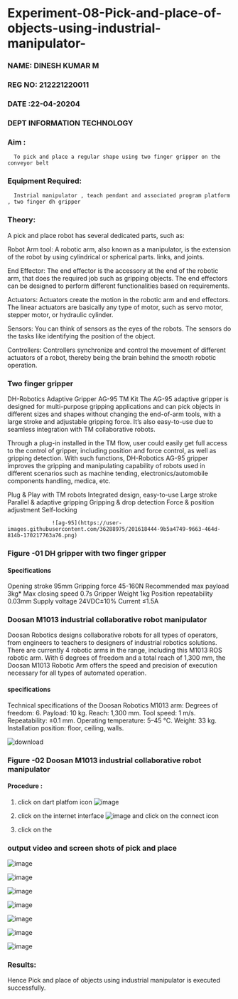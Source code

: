 # Experiment-08-Pick-and-place-of-objects-using-industrial-manipulator-
### NAME: DINESH KUMAR M
### REG NO: 212221220011
### DATE :22-04-20204
### DEPT INFORMATION TECHNOLOGY

### Aim :
      To pick and place a regular shape using two finger gripper on the conveyor belt 
### Equipment Required: 
      Instrial manipulator , teach pendant and associated program platform , two finger dh gripper 
      
### Theory: 

A pick and place robot has several dedicated parts, such as:

Robot Arm tool: A robotic arm, also known as a manipulator, is the extension of the robot by using cylindrical or spherical parts. links, and joints.

End Effector: The end effector is the accessory at the end of the robotic arm, that does the required job such as gripping objects. The end effectors can be designed to perform different functionalities based on requirements.

Actuators: Actuators create the motion in the robotic arm and end effectors. The linear actuators are basically any type of motor, such as servo motor, stepper motor, or hydraulic cylinder.

Sensors: You can think of sensors as the eyes of the robots. The sensors do the tasks like identifying the position of the object.

Controllers: Controllers synchronize and control the movement of different actuators of a robot, thereby being the brain behind the smooth robotic operation.


### Two finger gripper 

DH-Robotics
Adaptive Gripper AG-95 TM Kit
The AG-95 adaptive gripper is designed for multi-purpose gripping applications and can pick objects in different sizes and shapes without changing the end-of-arm tools, with a large stroke and adjustable gripping force. It’s also easy-to-use due to seamless integration with TM collaborative robots.

Through a plug-in installed in the TM flow, user could easily get full access to the control of gripper, including position and force control, as well as gripping detection. With such functions, DH-Robotics AG-95 gripper improves the gripping and manipulating capability of robots used in different scenarios such as machine tending, electronics/automobile components handling, medica, etc.

Plug & Play with TM robots
Integrated design, easy-to-use
Large stroke
Parallel & adaptive gripping
Gripping & drop detection
Force & position adjustment
Self-locking

                  ![ag-95](https://user-images.githubusercontent.com/36288975/201618444-9b5a4749-9663-464d-814b-170217763a76.png)
### Figure -01 DH gripper with two finger gripper 

#### Specifications

Opening stroke	95mm
Gripping force 	45-160N
Recommended max payload	3kg*
Max closing speed	0.7s
Gripper Weight	1kg
Position repeatability	0.03mm
Supply voltage	24VDC±10%
Current	≤1.5A



### Doosan M1013 industrial collaborative robot manipulator 
Doosan Robotics designs collaborative robots for all types of operators, from engineers to teachers to designers of industrial robotics solutions. There are currently 4 robotic arms in the range, including this M1013 ROS robotic arm. With 6 degrees of freedom and a total reach of 1,300 mm, the Doosan M1013 Robotic Arm offers the speed and precision of execution necessary for all types of automated operation.

#### specifications 
Technical specifications of the Doosan Robotics M1013 arm:
Degrees of freedom: 6.
Payload: 10 kg.
Reach: 1,300 mm.
Tool speed: 1 m/s.
Repeatability: ±0.1 mm.
Operating temperature: 5–45 °C.
Weight: 33 kg.
Installation position: floor, ceiling, walls.



![download](https://user-images.githubusercontent.com/36288975/201624230-89cc83ff-cecd-49ea-84c6-c67066e9d157.jpg)

### Figure -02 Doosan M1013 industrial collaborative robot manipulator 

#### Procedure : 

1. click on dart platfom icon ![image](https://user-images.githubusercontent.com/36288975/201621038-f1248586-5c20-40fd-8a74-68c7d8b44939.png)
2. click on the internet interface 
![image](https://user-images.githubusercontent.com/36288975/201621235-3b8b46a9-3c19-4207-9ea2-6a7954eb6135.png)
and click on the connect icon 

3. click on the 

### output video and screen shots of pick and place 
![image](https://github.com/varundevraj212221080086/Experiment-08-Pick-and-place-of-objects-using-industrial-manipulator-/assets/161024553/3af2f1a2-7b03-4418-8301-b02a1579caf9)


![image](https://github.com/varundevraj212221080086/Experiment-08-Pick-and-place-of-objects-using-industrial-manipulator-/assets/161024553/78a60926-291c-47e4-b64b-930ff5e00b0b)



![image](https://github.com/varundevraj212221080086/Experiment-08-Pick-and-place-of-objects-using-industrial-manipulator-/assets/161024553/c697ee98-d58f-4a8e-8b50-7facefcd3444)



![image](https://github.com/varundevraj212221080086/Experiment-08-Pick-and-place-of-objects-using-industrial-manipulator-/assets/161024553/fba3e2ec-4a9d-4add-a382-eeb5b6343eb6)


![image](https://github.com/varundevraj212221080086/Experiment-08-Pick-and-place-of-objects-using-industrial-manipulator-/assets/161024553/5e5f9a25-fb21-494c-9521-39dfb41e0cc8)

![image](https://github.com/varundevraj212221080086/Experiment-08-Pick-and-place-of-objects-using-industrial-manipulator-/assets/161024553/e8edcfb7-2915-4c3b-8040-4d3c9acd51df)


![image](https://github.com/varundevraj212221080086/Experiment-08-Pick-and-place-of-objects-using-industrial-manipulator-/assets/161024553/027566ae-5853-43c3-a987-287ee29aaad3)












### Results: 

Hence Pick and place of objects using industrial manipulator is executed successfully.
